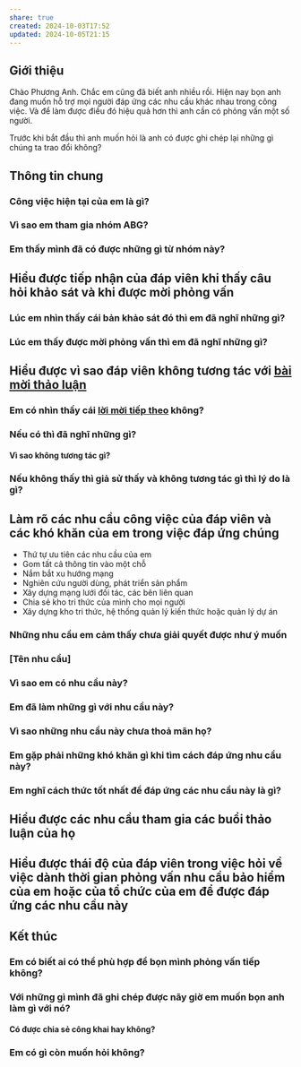 ```yaml
---
share: true
created: 2024-10-03T17:52
updated: 2024-10-05T21:15
---
```

## Giới thiệu
Chào Phương Anh. Chắc em cũng đã biết anh nhiều rồi. Hiện nay bọn anh đang muốn hỗ trợ mọi người đáp ứng các nhu cầu khác nhau trong công việc. Và để làm được điều đó hiệu quả hơn thì anh cần có phỏng vấn một số người. 

Trước khi bắt đầu thì anh muốn hỏi là anh có được ghi chép lại những gì chúng ta trao đổi không?

## Thông tin chung
### Công việc hiện tại của em là gì?
### Vì sao em tham gia nhóm ABG?
### Em thấy mình đã có được những gì từ nhóm này?

## Hiểu được tiếp nhận của đáp viên khi thấy câu hỏi khảo sát và khi được mời phỏng vấn
### Lúc em nhìn thấy cái bản khảo sát đó thì em đã nghĩ những gì?
### Lúc em thấy được mời phỏng vấn thì em đã nghĩ những gì?

## Hiểu được vì sao đáp viên không tương tác với [bài mời thảo luận](https://www.facebook.com/groups/abgnetworkofficial/posts/2884117178409196/)
### Em có nhìn thấy cái [lời mời tiếp theo](../../../../C%C3%B4ng%20c%E1%BB%A5%20cho%20h%E1%BB%87%20sinh%20th%C3%A1i/Truy%E1%BB%81n%20th%C3%B4ng/Bu%E1%BB%95i%20th%E1%BA%A3o%20lu%E1%BA%ADn%20v%E1%BB%81%20vi%E1%BB%87c%20x%C3%A2y%20d%E1%BB%B1ng%20m%E1%BA%A1ng%20l%C6%B0%E1%BB%9Bi%20%C4%91%E1%BB%91i%20t%C3%A1c,%20c%C3%A1c%20b%C3%AAn%20li%C3%AAn%20quan.md) không? 
### Nếu có thì đã nghĩ những gì? 
#### Vì sao không tương tác gì?
### Nếu không thấy thì giả sử thấy và không tương tác gì thì lý do là gì?

## Làm rõ các nhu cầu công việc của đáp viên và các khó khăn của em trong việc đáp ứng chúng
- Thứ tự ưu tiên các nhu cầu của em
- Gom tất cả thông tin vào một chỗ
- Nắm bắt xu hướng mạng
- Nghiên cứu người dùng, phát triển sản phẩm
- Xây dựng mạng lưới đối tác, các bên liên quan
- Chia sẻ kho tri thức của mình cho mọi người
- Xây dựng kho tri thức, hệ thống quản lý kiến thức hoặc quản lý dự án

### Những nhu cầu em cảm thấy chưa giải quyết được như ý muốn

### [Tên nhu cầu]
### Vì sao em có nhu cầu này?
### Em đã làm những gì với nhu cầu này?
### Vì sao những nhu cầu này chưa thoả mãn họ?
### Em gặp phải những khó khăn gì khi tìm cách đáp ứng nhu cầu này?
### Em nghĩ cách thức tốt nhất để đáp ứng các nhu cầu này là gì?

## Hiểu được các nhu cầu tham gia các buổi thảo luận của họ

## Hiểu được thái độ của đáp viên trong việc hỏi về việc dành thời gian phỏng vấn nhu cầu bảo hiểm của em hoặc của tổ chức của em để được đáp ứng các nhu cầu này

## Kết thúc
### Em có biết ai có thể phù hợp để bọn mình phỏng vấn tiếp không?
### Với những gì mình đã ghi chép được nãy giờ em muốn bọn anh làm gì với nó?
#### Có được chia sẻ công khai hay không?
### Em có gì còn muốn hỏi không?
